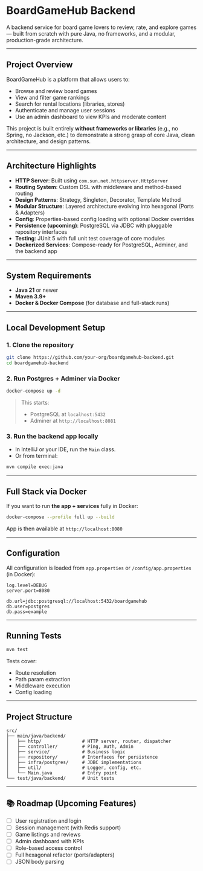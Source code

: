# BoardGameHub Backend

A backend service for board game lovers to review, rate, and explore games — built from scratch with pure Java, no frameworks, and a modular, production-grade architecture.

---

## Project Overview

BoardGameHub is a platform that allows users to:
- Browse and review board games
- View and filter game rankings
- Search for rental locations (libraries, stores)
- Authenticate and manage user sessions
- Use an admin dashboard to view KPIs and moderate content

This project is built entirely **without frameworks or libraries** (e.g., no Spring, no Jackson, etc.) to demonstrate a strong grasp of core Java, clean architecture, and design patterns.

---

## Architecture Highlights

- **HTTP Server**: Built using `com.sun.net.httpserver.HttpServer`
- **Routing System**: Custom DSL with middleware and method-based routing
- **Design Patterns**: Strategy, Singleton, Decorator, Template Method
- **Modular Structure**: Layered architecture evolving into hexagonal (Ports & Adapters)
- **Config**: Properties-based config loading with optional Docker overrides
- **Persistence (upcoming)**: PostgreSQL via JDBC with pluggable repository interfaces
- **Testing**: JUnit 5 with full unit test coverage of core modules
- **Dockerized Services**: Compose-ready for PostgreSQL, Adminer, and the backend app

---

## System Requirements

- **Java 21** or newer
- **Maven 3.9+**
- **Docker & Docker Compose** (for database and full-stack runs)

---

## Local Development Setup

### 1. Clone the repository

```bash
git clone https://github.com/your-org/boardgamehub-backend.git
cd boardgamehub-backend
```

### 2. Run Postgres + Adminer via Docker

```bash
docker-compose up -d
```

> This starts:
> - PostgreSQL at `localhost:5432`
> - Adminer at `http://localhost:8081`

### 3. Run the backend app locally

- In IntelliJ or your IDE, run the `Main` class.
- Or from terminal:

```bash
mvn compile exec:java
```

---

## Full Stack via Docker

If you want to run **the app + services** fully in Docker:

```bash
docker-compose --profile full up --build
```

App is then available at `http://localhost:8080`

---

## Configuration

All configuration is loaded from `app.properties` or `/config/app.properties` (in Docker):

```properties
log.level=DEBUG
server.port=8080

db.url=jdbc:postgresql://localhost:5432/boardgamehub
db.user=postgres
db.pass=example
```

---

## Running Tests

```bash
mvn test
```

Tests cover:
- Route resolution
- Path param extraction
- Middleware execution
- Config loading

---

## Project Structure

```
src/
├── main/java/backend/
│   ├── http/               # HTTP server, router, dispatcher
│   ├── controller/         # Ping, Auth, Admin
│   ├── service/            # Business logic
│   ├── repository/         # Interfaces for persistence
│   ├── infra/postgres/     # JDBC implementations
│   ├── util/               # Logger, config, etc.
│   └── Main.java           # Entry point
└── test/java/backend/      # Unit tests
```

---

## 📚 Roadmap (Upcoming Features)

- [ ] User registration and login
- [ ] Session management (with Redis support)
- [ ] Game listings and reviews
- [ ] Admin dashboard with KPIs
- [ ] Role-based access control
- [ ] Full hexagonal refactor (ports/adapters)
- [ ] JSON body parsing
